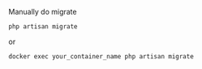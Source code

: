 Manually do migrate

```
php artisan migrate
```
or 
```
docker exec your_container_name php artisan migrate
```

